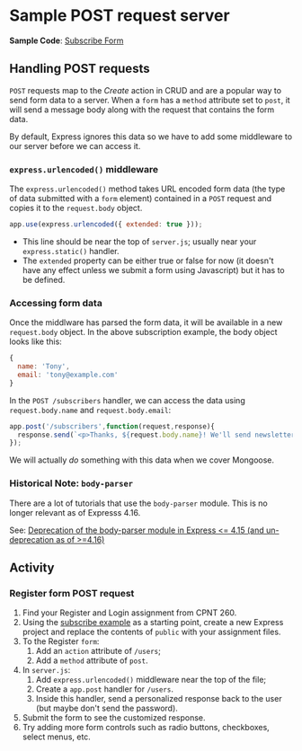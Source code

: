 # Sample POST request server
**Sample Code**: [Subscribe Form](subscribe)

## Handling POST requests
`POST` requests map to the _Create_ action in CRUD and are a popular way to send form data to a server. When a `form` has a `method` attribute set to `post`, it will send a message body along with the request that contains the form data. 

By default, Express ignores this data so we have to add some middleware to our server before we can access it.

### `express.urlencoded()` middleware
The `express.urlencoded()` method takes URL encoded form data (the type of data submitted with a `form` element) contained in a `POST` request and copies it to the `request.body` object.

```js
app.use(express.urlencoded({ extended: true }));
```
- This line should be near the top of `server.js`; usually near your `express.static()` handler.
- The `extended` property can be either true or false for now (it doesn't have any effect unless we submit a form using Javascript) but it has to be defined.

### Accessing form data
Once the middlware has parsed the form data, it will be available in a new `request.body` object. In the above subscription example, the body object looks like this:

```js
{
  name: 'Tony',
  email: 'tony@example.com'
}
```

In the `POST /subscribers` handler, we can access the data using `request.body.name` and `request.body.email`:

```js
app.post('/subscribers',function(request,response){
  response.send(`<p>Thanks, ${request.body.name}! We'll send newsletter updates to ${request.body.email}.</p>`);
});
```

We will actually _do_ something with this data when we cover Mongoose.

### Historical Note: `body-parser`
There are a lot of tutorials that use the `body-parser` module. This is no longer relevant as of Expresss 4.16.

See: [Deprecation of the body-parser module in Express <= 4.15 (and un-deprecation as of >=4.16)](https://stackoverflow.com/questions/24330014/bodyparser-is-deprecated-express-4)

## Activity
### Register form POST request 
1. Find your Register and Login assignment from CPNT 260.
2. Using the [subscribe example](post-requests/subscribe) as a starting point, create a new Express project and replace the contents of `public` with your assignment files.
3. To the Register `form`:
    1. Add an `action` attribute of `/users`;
    2. Add a `method` attribute of `post`.
4. In `server.js`:
    1. Add `express.urlencoded()` middleware near the top of the file;
    2. Create a `app.post` handler for `/users`.
    3. Inside this handler, send a personalized response back to the user (but maybe don't send the password).
5. Submit the form to see the customized response.
6. Try adding more form controls such as radio buttons, checkboxes, select menus, etc.